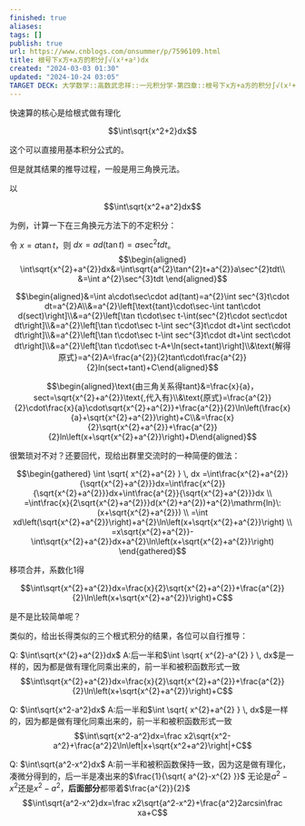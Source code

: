 ```yaml
---
finished: true
aliases: 
tags: []
publish: true
url: https://www.cnblogs.com/onsummer/p/7596109.html
title: 根号下x方+a方的积分∫√(x²+a²)dx
created: "2024-03-03 01:30"
updated: "2024-10-24 03:05"
TARGET DECK: 大学数学::高数武忠祥::一元积分学-第四章::根号下x方+a方的积分∫√(x²+a²)dx
---
```

快速算的核心是给根式做有理化

$$\int\sqrt{x^2+2}dx$$

这个可以直接用基本积分公式的。

但是就其结果的推导过程，一般是用三角换元法。

以

$$\int\sqrt{x^2+a^2}dx$$

为例，计算一下在三角换元方法下的不定积分：

令 $x=a \tan t$，则 $dx=ad(\tan t)=a \sec^2 t dt$。
$$\begin{aligned}
\int\sqrt{x^{2}+a^{2}}dx&=\int\sqrt{a^{2}\tan^{2}t+a^{2}}a\sec^{2}tdt\\
&=\int a^{2}\sec^{3}tdt
\end{aligned}$$

$$\begin{aligned}&=\int a\cdot\sec\cdot ad(tant)=a^{2}\int sec^{3}t\cdot dt=a^{2}A\\&=a^{2}\left[\text{tant}\cdot\sec-\int tant\cdot d(sect)\right]\\&=a^{2}\left[\tan t\cdot\sec t-\int(sec^{2}t\cdot sect\cdot dt\right]\\&=a^{2}\left[\tan t\cdot\sec t-\int sec^{3}t\cdot dt+\int sect\cdot dt\right]\\&=a^{2}\left[\tan t\cdot\sec t-\int sec^{3}t\cdot dt+\int sect\cdot dt\right]\\&=a^{2}\left[\tan t\cdot\sec t-A+\ln(sect+tant)\right]\\&\text{解得 原式}=a^{2}A=\frac{a^{2}}{2}tant\cdot\frac{a^{2}}{2}ln(sect+tant)+C\end{aligned}$$

$$\begin{aligned}\text{由三角关系得tant}&=\frac{x}{a}，sect=\sqrt{x^{2}+a^{2}}\text{,代入有}\\&\text{原式}=\frac{a^{2}}{2}\cdot\frac{x}{a}\cdot\sqrt{x^{2}+a^{2}}+\frac{a^{2}}{2}\ln\left(\frac{x}{a}+\sqrt{x^{2}+a^{2}}\right)+C\\&=\frac{x}{2}\sqrt{x^{2}+a^{2}}+\frac{a^{2}}{2}ln\left(x+\sqrt{x^{2}+a^{2}}\right)+D\end{aligned}$$

很繁琐对不对？还要回代，现给出群里交流时的一种简便的做法：

$$\begin{gathered}
\int \sqrt{ x^{2}+a^{2} } \, dx =\int\frac{x^{2}+a^{2}}{\sqrt{x^{2}+a^{2}}}dx=\int\frac{x^{2}}{\sqrt{x^{2}+a^{2}}}dx+\int\frac{a^{2}}{\sqrt{x^{2}+a^{2}}}dx \\
=\int\frac{x}{2\sqrt{x^{2}+a^{2}}}d(x^{2}+a^{2})+a^{2}\mathrm{ln}\:(x+\sqrt{x^{2}+a^{2}}) \\
=\int xd\left(\sqrt{x^{2}+a^{2}}\right)+a^{2}\ln\left(x+\sqrt{x^{2}+a^{2}}\right) \\
=x\sqrt{x^{2}+a^{2}}-\int\sqrt{x^{2}+a^{2}}dx+a^{2}\ln\left(x+\sqrt{x^{2}+a^{2}}\right) 
\end{gathered}$$

移项合并，系数化1得

$$\int\sqrt{x^{2}+a^{2}}dx=\frac{x}{2}\sqrt{x^{2}+a^{2}}+\frac{a^{2}}{2}\ln\left(x+\sqrt{x^{2}+a^{2}}\right)+C$$

是不是比较简单呢？

类似的，给出长得类似的三个根式积分的结果，各位可以自行推导：

Q: $\int\sqrt{x^{2}+a^{2}}dx$
A:后一半和$\int \sqrt{ x^{2}-a^{2} } \, dx$是一样的，因为都是做有理化同乘出来的，前一半和被积函数形式一致
$$\int\sqrt{x^{2}+a^{2}}dx=\frac{x}{2}\sqrt{x^{2}+a^{2}}+\frac{a^{2}}{2}\ln\left(x+\sqrt{x^{2}+a^{2}}\right)+C$$


Q: $\int\sqrt{x^2-a^2}dx$
A:后一半和$\int \sqrt{ x^{2}+a^{2} } \, dx$是一样的，因为都是做有理化同乘出来的，前一半和被积函数形式一致
$$\int\sqrt{x^2-a^2}dx=\frac x2\sqrt{x^2-a^2}+\frac{a^2}2\ln\left|x+\sqrt{x^2+a^2}\right|+C$$


Q: $\int\sqrt{a^2-x^2}dx$
A:前一半和被积函数保持一致，因为这是做有理化，凑微分得到的，后一半是凑出来的$\frac{1}{\sqrt{ a^{2}-x^{2} }}$
无论是$a^{2}-x^{2}$还是$x^{2}-a^{2}$，**后面部分**都带着$\frac{a^{2}}{2}$
$$\int\sqrt{a^2-x^2}dx=\frac x2\sqrt{a^2-x^2}+\frac{a^2}2arcsin\frac xa+C$$



